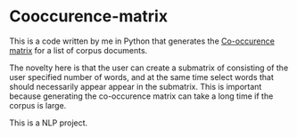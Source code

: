 # Cooccurence-matrix

This is a code written by me in Python that generates the [Co-occurence matrix](https://en.wikipedia.org/wiki/Co-occurrence_matrix) for a list of corpus documents. 

The novelty here is that the user can create a submatrix of consisting of the user specified number of words, and at the same time select words that should necessarily appear appear in the submatrix. This is important because generating the co-occurence matrix can take a long time if the corpus is large.

This is a NLP project.
